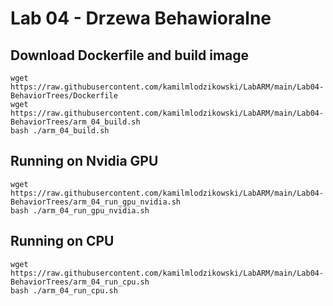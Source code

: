# Lab 04 - Drzewa Behawioralne
## Download Dockerfile and build image

```shell
wget https://raw.githubusercontent.com/kamilmlodzikowski/LabARM/main/Lab04-BehaviorTrees/Dockerfile
wget https://raw.githubusercontent.com/kamilmlodzikowski/LabARM/main/Lab04-BehaviorTrees/arm_04_build.sh
bash ./arm_04_build.sh
```

## Running on Nvidia GPU

```shell
wget https://raw.githubusercontent.com/kamilmlodzikowski/LabARM/main/Lab04-BehaviorTrees/arm_04_run_gpu_nvidia.sh
bash ./arm_04_run_gpu_nvidia.sh
```

## Running on CPU

```shell
wget https://raw.githubusercontent.com/kamilmlodzikowski/LabARM/main/Lab04-BehaviorTrees/arm_04_run_cpu.sh
bash ./arm_04_run_cpu.sh
```
